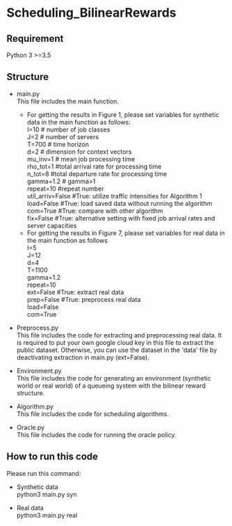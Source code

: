 # Scheduling_BilinearRewards


## Requirement
 Python 3 >=3.5

## Structure
  * main.py\
    This file includes the main function.
    * For getting the results in Figure 1, please set variables for synthetic data in the main function as follows:\
   I=10 # number of job classes\
   J=2  # number of servers\
   T=700 # time horizon\
   d=2 # dimension for context vectors\
   mu_inv=1 # mean job processing time\
   rho_tot=1  #total arrival rate for processing time\
   n_tot=8  #total departure rate for processing time\
   gamma=1.2 # gamma>1\
   repeat=10  #repeat number\
   util_arriv=False #True: utilize traffic intensities for Algorithm 1\
   load=False #True: load saved data without running the algorithm\
   com=True #True: compare with other algorithm\
   fix=False #True: alternative setting with fixed job arrival rates and server capacities 
    * For getting the results in Figure 7, please set variables for real data in the main function as follows\
   I=5\
   J=12\
   d=4\
   T=1100\
   gamma=1.2\
   repeat=10\
   ext=False #True: extract real data\
   prep=False #True: preprocess real data\
   load=False\
   com=True

  * Preprocess.py\
  This file includes the code for extracting and preprocessing real data. It is required to put your own google cloud key in this file to extract the public dataset. Otherwise, you can use the dataset in the 'data' file by deactivating extraction in main.py (ext=False).

  * Environment.py\
  This file includes the code for generating an environment (synthetic world or real world) of a queueing system with the bilinear reward structure. 
  
  * Algorithm.py\
  This file includes the code for scheduling algorithms.

  * Oracle.py\
  This file includes the code for running the oracle policy.

## How to run this code
Please run this command:

 * Synthetic data\
 python3 main.py syn

 * Real data\
 python3 main.py real
